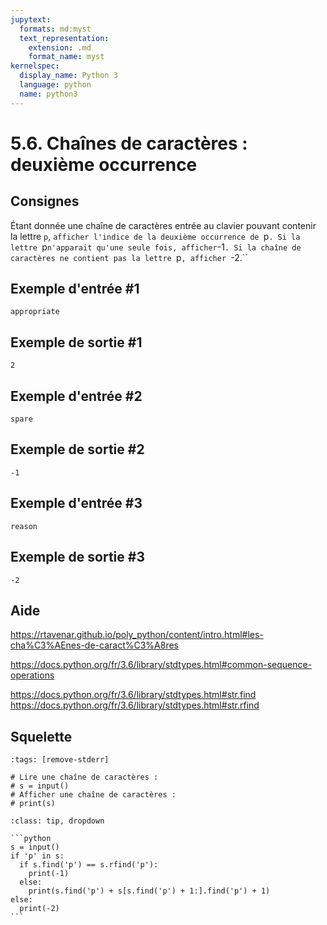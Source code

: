 ```yaml
---
jupytext:
  formats: md:myst
  text_representation:
    extension: .md
    format_name: myst
kernelspec:
  display_name: Python 3
  language: python
  name: python3
---
```


# 5.6. Chaînes de caractères : deuxième occurrence

## Consignes

Étant donnée une chaîne de caractères entrée au clavier pouvant contenir la lettre `p`, `afficher l'indice de la deuxième occurrence de `p`. Si la lettre `p` n'apparait qu'une seule fois, afficher `-1`. Si la chaîne de caractères ne contient pas la lettre `p`, afficher `-2.``

## Exemple d'entrée #1

```
appropriate
```

## Exemple de sortie #1

```
2
```

## Exemple d'entrée #2

```
spare
```

## Exemple de sortie #2

```
-1
```

## Exemple d'entrée #3

```
reason
```

## Exemple de sortie #3

```
-2
```

## Aide

https://rtavenar.github.io/poly_python/content/intro.html#les-cha%C3%AEnes-de-caract%C3%A8res

https://docs.python.org/fr/3.6/library/stdtypes.html#common-sequence-operations

https://docs.python.org/fr/3.6/library/stdtypes.html#str.find
https://docs.python.org/fr/3.6/library/stdtypes.html#str.rfind

## Squelette

```{code-cell} python
:tags: [remove-stderr]

# Lire une chaîne de caractères :
# s = input()
# Afficher une chaîne de caractères :
# print(s)
```

````{admonition} Cliquez ici pour voir la solution
:class: tip, dropdown

```python
s = input()
if 'p' in s:
  if s.find('p') == s.rfind('p'):
    print(-1)
  else:
    print(s.find('p') + s[s.find('p') + 1:].find('p') + 1)
else:
  print(-2)
```
````
